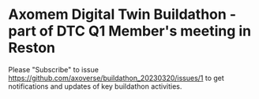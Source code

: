 # Axomem Digital Twin Buildathon - part of DTC Q1 Member's meeting in Reston

Please "Subscribe" to issue https://github.com/axoverse/buildathon_20230320/issues/1 to get notifications and updates of key buildathon activities.
